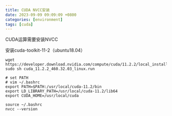 ```yaml
---
title: CUDA NVCC安装
date: 2023-09-09 09:09:09 +0800
categories: [environment]
tags: [cuda]
---
```


CUDA运算需要安装NVCC

安装cuda-toolkit-11-2（ubuntu18.04）
```
wget https://developer.download.nvidia.com/compute/cuda/11.2.2/local_installers/cuda_11.2.2_460.32.03_linux.run
sudo sh cuda_11.2.2_460.32.03_linux.run
```

```
# set PATH
# vim ~/.bashrc
export PATH=$PATH:/usr/local/cuda-11.2/bin
export LD_LIBRARY_PATH=/usr/local/cuda-11.2/lib64
export CUDA_HOME=/usr/local/cuda

source ~/.bashrc
nvcc --version
```
